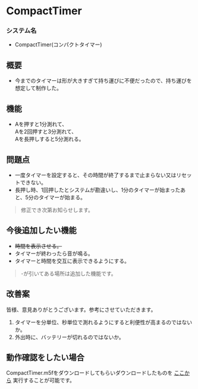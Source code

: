 # CompactTimer

### システム名
* CompactTimer(コンパクトタイマー)

## 概要

* 今までのタイマーは形が大きすぎて持ち運びに不便だったので、持ち運びを想定して制作した。

## 機能
* Aを押すと1分測れて、
<br>Aを2回押すと3分測れて、
<br>Aを長押しすると5分測れる。

## 問題点
* 一度タイマーを設定すると、その時間が終了するまで止まらない又はリセットできない。
* 長押し時、1回押したとシステムが勘違いし、1分のタイマーが始まったあと、5分のタイマーが始まる。
>修正でき次第お知らせします。

## 今後追加したい機能
* ~~時間を表示させる。~~
* タイマーが終わったら音が鳴る。
* タイマーと時間を交互に表示できるようにする。
> -が引いてある場所は追加した機能です。
## 改善案
皆様、意見ありがとうございます。参考にさせていただきます。
1. タイマーを分単位、秒単位で測れるようにすると利便性が高まるのではないか。
1. 外出時に、バッテリーが切れるのではないか。

## 動作確認をしたい場合
CompactTimer.m5fをダウンロードしてもらいダウンロードしたものを  [ここから](https://flow.m5stack.com/) 実行することが可能です。

